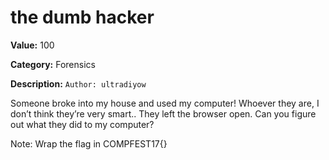 # the dumb hacker

**Value:** 100

**Category:** Forensics

**Description:**
`Author: ultradiyow`

Someone broke into my house and used my computer! Whoever they are, I don’t think they’re very smart.. They left the browser open. Can you figure out what they did to my computer?

Note: Wrap the flag in COMPFEST17{}
